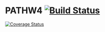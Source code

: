 # PATHW4 [![Build Status](https://app.travis-ci.com/2093976-Vikram-Pillarisetty/PATHW4.svg?branch=master)](https://app.travis-ci.com/2093976-Vikram-Pillarisetty/PATHW4)
[![Coverage Status](https://coveralls.io/repos/github/2093976-Vikram-Pillarisetty/PATHW4/badge.svg?branch=master)](https://coveralls.io/github/2093976-Vikram-Pillarisetty/PATHW4?branch=master)
